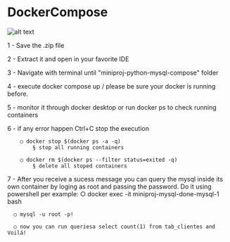 # DockerCompose


![alt text]([http://url/to/img.png](https://drive.google.com/file/d/1fwqZPkm9YRAfNlMLFJrHPTCosvTopnvj/view?usp=share_link))

1 - Save the .zip file 

2 - Extract it and open in your favorite IDE

3 - Navigate with terminal until "miniproj-python-mysql-compose" folder

4 - execute docker compose up / please be sure your docker is running before.

5 - monitor it through docker desktop or run docker ps to check running containers

6 - if any error happen Ctrl+C stop the execution

		○ docker stop $(docker ps -a -q)
			§ stop all running containers
			
		○ docker rm $(docker ps --filter status=exited -q)
			§ delete all stoped containers
			
7 - After you receive a sucess message you can query the mysql inside its own container
by loging as root and passing the password. Do it using powershell per example:
		○ docker exec -it miniproj-mysql-done-mysql-1 bash
		
      ○ mysql -u root -p!
      
      ○ now you can run queriesa select count(1) from tab_clientes and Voilá!
